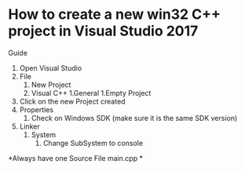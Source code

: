 # How to create a new win32 C++ project in Visual Studio 2017

Guide
1. Open Visual Studio
2. File
	1. New Project
	2. Visual C++
		1.General
			1.Empty Project
3. Click on the new Project created
4. Properties
	1. Check on Windows SDK (make sure it is the same SDK version)
5. Linker
	1. System
		1. Change SubSystem to console

*Always have one Source File main.cpp *



